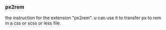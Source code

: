 <!--
 * @Author: xiaolong.qiu
 * @Date: 2019-12-22 11:59:12
 * @LastEditTime : 2019-12-22 16:35:10
 -->
### px2rem

the instruction for the extension "px2rem". u can use it to transfer px to rem in a css or scss or less file.
